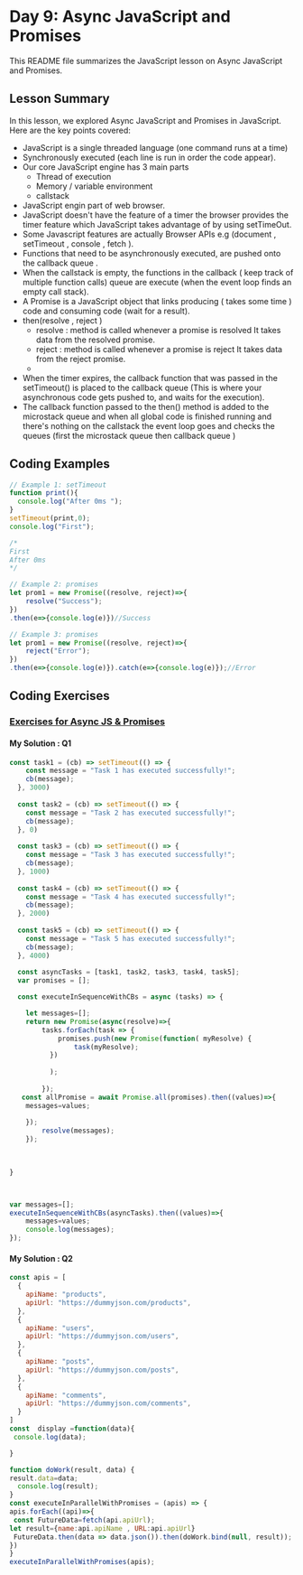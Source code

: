 
# Day 9: Async JavaScript and Promises 

This README file summarizes the JavaScript lesson on Async JavaScript and Promises.

## Lesson Summary

In this lesson, we explored Async JavaScript and Promises in JavaScript. Here are the key points covered:
- JavaScript is a single threaded language  (one command runs at a time)
- Synchronously executed (each line is run in order the code appear).
- Our core JavaScript engine has 3 main parts
   - Thread of execution
   - Memory / variable environment
   - callstack
- JavaScript engin part of web browser.
- JavaScript doesn't have the feature of a timer the browser provides the timer feature which JavaScript takes advantage of by using setTimeOut.
- Some Javascript features are actually Browser APIs e.g (document , setTimeout , console , fetch ).
- Functions that need to be asynchronously executed, are pushed onto the callback queue .
- When the callstack is empty, the functions in the callback ( keep track of multiple function calls) queue are execute (when the event loop finds an empty call stack).
- A Promise is a JavaScript object that links producing ( takes some time ) code and consuming code (wait for a result).
- then(resolve , reject )
   - resolve : method is called whenever a promise is resolved It takes data from the resolved promise.
   - reject :  method is called whenever a promise is reject It takes data from the reject promise.
   - 
- When the timer expires, the callback function that was passed in the setTimeout() is placed to the callback queue (This is where your asynchronous code gets pushed to, and waits for the execution).
- The callback function passed to the then() method is added to the microstack queue and when all global code is finished running and there's nothing on the callstack the event loop goes and checks the queues (first the microstack queue then callback queue )


## Coding Examples

```javascript
// Example 1: setTimeout
function print(){
  console.log("After 0ms ");
}
setTimeout(print,0);
console.log("First");

/*
First 
After 0ms 
*/
```

```javascript
// Example 2: promises
let prom1 = new Promise((resolve, reject)=>{
	resolve("Success");
})
.then(e=>{console.log(e)})//Success
```

```javascript
// Example 3: promises
let prom1 = new Promise((resolve, reject)=>{
	reject("Error");
})
.then(e=>{console.log(e)}).catch(e=>{console.log(e)});//Error 

```


## Coding Exercises

### [Exercises for Async JS & Promises](https://github.com/orjwan-alrajaby/gsg-QA-Nablus-training-2023/blob/main/learning-sprint-1/week2%20-%20javaScript-the-hard-parts-v2/day%203/tasks.md)

#### My Solution : Q1
```javascript
const task1 = (cb) => setTimeout(() => {
    const message = "Task 1 has executed successfully!";
    cb(message);
  }, 3000)
  
  const task2 = (cb) => setTimeout(() => {
    const message = "Task 2 has executed successfully!";
    cb(message);
  }, 0)
  
  const task3 = (cb) => setTimeout(() => {
    const message = "Task 3 has executed successfully!";
    cb(message);
  }, 1000)
  
  const task4 = (cb) => setTimeout(() => {
    const message = "Task 4 has executed successfully!";
    cb(message);
  }, 2000)
  
  const task5 = (cb) => setTimeout(() => {
    const message = "Task 5 has executed successfully!";
    cb(message);
  }, 4000)
  
  const asyncTasks = [task1, task2, task3, task4, task5];
  var promises = [];

  const executeInSequenceWithCBs = async (tasks) => {

    let messages=[];
    return new Promise(async(resolve)=>{
        tasks.forEach(task => {
            promises.push(new Promise(function( myResolve) {
                task(myResolve);
          })
        
          );
    
        });
   const allPromise = await Promise.all(promises).then((values)=>{
    messages=values;
    
    });
        resolve(messages);
    });
    
 

}



var messages=[];
executeInSequenceWithCBs(asyncTasks).then((values)=>{
    messages=values;
    console.log(messages);
});

```

#### My Solution : Q2
```javascript
const apis = [
  {
    apiName: "products", 
    apiUrl: "https://dummyjson.com/products",
  }, 
  {
    apiName: "users", 
    apiUrl: "https://dummyjson.com/users",
  }, 
  {
    apiName: "posts", 
    apiUrl: "https://dummyjson.com/posts",
  }, 
  {
    apiName: "comments", 
    apiUrl: "https://dummyjson.com/comments",
  }
]
const  display =function(data){
 console.log(data);

}

function doWork(result, data) {
result.data=data;
  console.log(result);
}
const executeInParallelWithPromises = (apis) => {
apis.forEach((api)=>{
 const FutureData=fetch(api.apiUrl);
let result={name:api.apiName , URL:api.apiUrl}
 FutureData.then(data => data.json()).then(doWork.bind(null, result));
})
}
executeInParallelWithPromises(apis);

```


